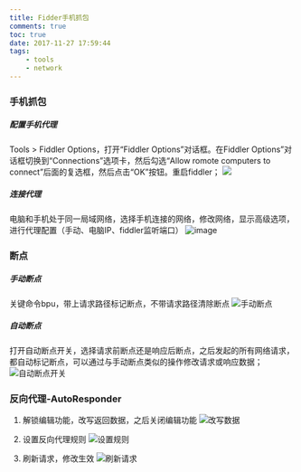 ```yaml
---
title: Fidder手机抓包
comments: true
toc: true
date: 2017-11-27 17:59:44
tags:
	- tools
	- network
---
```


### 手机抓包
##### 配置手机代理
Tools > Fiddler Options，打开“Fiddler Options”对话框。在Fiddler Options”对话框切换到“Connections”选项卡，然后勾选“Allow romote computers to connect”后面的复选框，然后点击“OK”按钮。重启fiddler；
![](/assets/images/2017/11/fiddler_config.png)

<!-- more -->

##### 连接代理
电脑和手机处于同一局域网络，选择手机连接的网络，修改网络，显示高级选项，进行代理配置（手动、电脑IP、fiddler监听端口）
![image](/assets/images/2017/11/fiddler_proxy_connect.png)

### 断点
##### 手动断点
关键命令bpu，带上请求路径标记断点，不带请求路径清除断点
![手动断点](/assets/images/2017/11/fiddler_manual_breakpoints.png)

##### 自动断点
打开自动断点开关，选择请求前断点还是响应后断点，之后发起的所有网络请求，都自动标记断点，可以通过与手动断点类似的操作修改请求或响应数据；
![自动断点开关](/assets/images/2017/11/automatic_breakpoints.png)

### 反向代理-AutoResponder
1.  解锁编辑功能，改写返回数据，之后关闭编辑功能
![改写数据](/assets/images/2017/11/auto_responder_edit.png)

2.  设置反向代理规则
![设置规则](/assets/images/2017/11/auto_responder_rule.png)

3.  刷新请求，修改生效
![刷新请求](/assets/images/2017/11/auto_responder_refresh.png)
